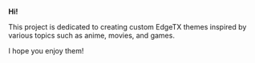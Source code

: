 **Hi!**

This project is dedicated to creating custom EdgeTX themes inspired by various topics such as anime, movies, and games.

I hope you enjoy them!

